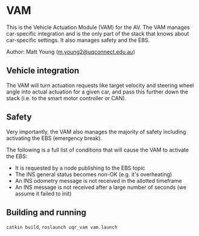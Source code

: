# VAM
This is the Vehicle Actuation Module (VAM) for the AV. The VAM manages car-specific integration and is the
only part of the stack that knows about car-specific settings. It also manages safety and the EBS.

Author: Matt Young (m.young2@uqconnect.edu.au)

## Vehicle integration
The VAM will turn actuation requests like target velocity and steering wheel angle into actual actuation
for a given car, and pass this further down the stack (i.e. to the smart motor controller or CAN).

## Safety
Very importantly, the VAM also manages the majority of safety including activating the EBS (emergency break).

The following is a full list of conditions that will cause the VAM to activate the EBS:

- It is requested by a node publishing to the EBS topic
- The INS general status becomes non-OK (e.g. it's overheating)
- An INS odometry message is not received in the allotted timeframe
- An INS message is not received after a large number of seconds (we assume it failed to init)

## Building and running
`catkin build`, `roslaunch uqr_vam vam.launch`